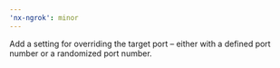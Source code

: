 ```yaml
---
'nx-ngrok': minor
---
```


Add a setting for overriding the target port – either with a defined port number or a randomized port number.
